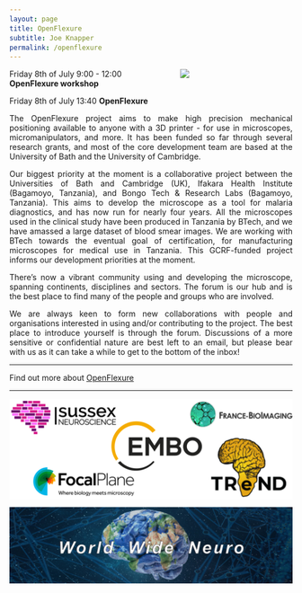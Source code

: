 ```yaml
---
layout: page
title: OpenFlexure
subtitle: Joe Knapper
permalink: /openflexure
---
```


<img align="right" width="200" src="./assets/Thumbnails/Joe.png"/>

Friday 8th of July 9:00 - 12:00  
<strong>OpenFlexure workshop</strong>

Friday 8th of July 13:40
<strong>OpenFlexure</strong>

<p style='text-align: justify;'>
The OpenFlexure project aims to make high precision mechanical positioning available to anyone with a 3D printer - for use in microscopes, micromanipulators, and more. It has been funded so far through several research grants, and most of the core development team are based at the University of Bath and the University of Cambridge.
</p>

<p style='text-align: justify;'>
Our biggest priority at the moment is a collaborative project between the Universities of Bath and Cambridge (UK), Ifakara Health Institute (Bagamoyo, Tanzania), and Bongo Tech & Research Labs (Bagamoyo, Tanzania). This aims to develop the microscope as a tool for malaria diagnostics, and has now run for nearly four years. All the microscopes used in the clinical study have been produced in Tanzania by BTech, and we have amassed a large dataset of blood smear images. We are working with BTech towards the eventual goal of certification, for manufacturing microscopes for medical use in Tanzania. This GCRF-funded project informs our development priorities at the moment.
</p>

<p style='text-align: justify;'>
There’s now a vibrant community using and developing the microscope, spanning continents, disciplines and sectors. The forum is our hub and is the best place to find many of the people and groups who are involved.
</p>

<p style='text-align: justify;'>
We are always keen to form new collaborations with people and organisations interested in using and/or contributing to the project. The best place to introduce yourself is through the forum. Discussions of a more sensitive or confidential nature are best left to an email, but please bear with us as it can take a while to get to the bottom of the inbox!
</p>

---

Find out more about <a href="https://openflexure.org/">OpenFlexure</a>

---

<img align="center" src="./assets/Logos/sponsors.png"/>


<img align="center"><img src="./assets/Logos/WWN.png"/>
